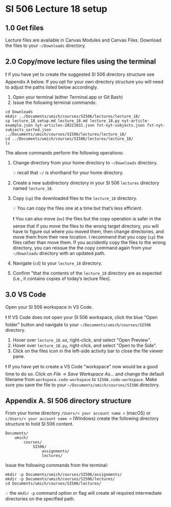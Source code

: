 # SI 506 Lecture 18 setup

## 1.0 Get files

Lecture files are available in Canvas Modules and Canvas Files. Download the files to your
`~/Downloads` directory.

## 2.0 Copy/move lecture files using the terminal

:exclamation: if you have yet to create the suggested SI 506 directory structure see Appendix A
below. If you opt for your own directory structure you will need to adjust the paths listed below
accordingly.

1. Open your terminal (either Terminal.app or Git Bash)
2. Issue the following terminal commands:

``` commandline
cd Downloads
mkdir ../Documents/umich/courses/SI506/lectures/lecture_18/
cp lecture_18_setup.md lecture_18.md lecture_18.py nyt-article-example.json nyt-articles-20221031.json fxt-nyt-subjects.json fxt-nyt-subjects_sorted.json ../Documents/umich/courses/SI506/lectures/lecture_18/
cd ../Documents/umich/courses/SI506/lectures/lecture_18/
ls
```

The above commands perform the following operations:

1. Change directory from your home directory to `~/Downloads` directory.

   :bulb: recall that `~/` is shorthand for your home directory.

2. Create a new subdirectory directory in your SI 506 `lectures` directory named `lecture_18`.

3. Copy (`cp`) the downloaded files to the `lecture_18` directory.

   :bulb: You can copy the files one at a time but that’s less efficient.

   :exclamation: You can also move (`mv`) the files but the copy operation is safer in the sense that
   if you move the files to the wrong target directory, you will have to figure out where you moved
   them, then change directories, and move them from their new location. I recommend that you
   copy (`cp`) the files rather than move them. If you accidently copy the files to the wrong
   directory, you can reissue the the copy command again from your `~/Downloads` directory with
   an updated path.

4. Navigate (`cd`) to your `lecture_18` directory.

5. Confirm "that the contents of the `lecture_18` directory are as expected (i.e., it contains
   copies of today’s lecture files).

## 3.0 VS Code

Open your SI 506 workspace in VS Code.

:exclamation: If VS Code does not open your SI 506 workspace, click the blue "Open folder" button
and navigate to your `~/Documents/umich/courses/SI506` directory.

1. Hover over `lecture_18.md`, right-click, and select "Open Preview".
2. Hover over `lecture_18.py`, right-click, and select "Open to the Side".
3. Click on the files icon in the left-side activity bar to close the file viewer pane.

:exclamation: If you have yet to create a VS Code "workspace" now would be a good time to do so.
Click on _File -> Save Workspace As..._ and change the default filename from
`workspace.code-workspace` to `SI506.code-workspace`. Make sure you save the file to
your `~/Documents/umich/courses/SI506` directory.

## Appendix A. SI 506 directory structure

From your home directory `/Users/< your account name >` (macOS) or `c/Users/< your account name >`
(Windows) create the following directory structure to hold SI 506 content.

```commandline
Documents/
    umich/
        courses/
            SI506/
                assignments/
                lectures/
```

Issue the following commands from the terminal:

```commandline
mkdir -p Documents/umich/courses/SI506/assignments/
mkdir -p Documents/umich/courses/SI506/lectures/
cd Documents/umich/courses/SI506/lectures/
```

:bulb: the `mkdir` `-p` command option or flag will create all required intermediate directories on
the specified path.
